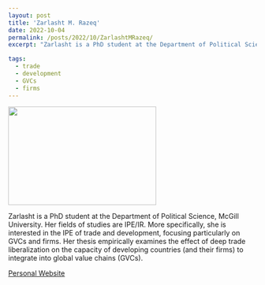 ```yaml
---
layout: post
title: 'Zarlasht M. Razeq'
date: 2022-10-04
permalink: /posts/2022/10/ZarlashtMRazeq/
excerpt: "Zarlasht is a PhD student at the Department of Political Science, McGill University. Her fields of studies are IPE/IR. More specifically, she is interested in the IPE of trade and development, focusing particularly on GVCs and firms. Her thesis empirically examines the effect of deep trade liberalization on the capacity of developing countries (and their firms) to integrate into global value chains (GVCs)."

tags:
  - trade
  - development
  - GVCs
  - firms
---
```

<img src="https://github.com/gsipe-workshop/gsipe-workshop.github.io/blob/master/images/razeq.png" width="300" height="200" />

Zarlasht is a PhD student at the Department of Political Science, McGill University. Her fields of studies are IPE/IR. More specifically, she is interested in the IPE of trade and development, focusing particularly on GVCs and firms. Her thesis empirically examines the effect of deep trade liberalization on the capacity of developing countries (and their firms) to integrate into global value chains (GVCs).


<a href= "https://www.zarlashtmrazeq.com">Personal Website</a>
